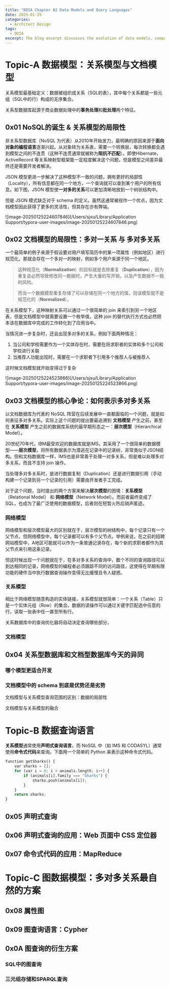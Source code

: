 ```yaml
---
title: "DDIA Chapter 02 Data Models and Query Languages"
date: 2025-01-25
categories:
  - Architect Design
tags:
  - DDIA
excerpt: The blog excerpt discusses the evolution of data models, comparing relational and document models, highlighting the limitations of each, and exploring the rise of NoSQL and graph data models for handling complex relationships like many-to-many.
---
```



# Topic-A 数据模型：关系模型与文档模型

关系模型最基础定义：数据被组织成关系（SQL的表），其中每个关系都是一些元组（SQL中的行）构成的无序集合。

关系型数据库起源于商业数据处理中的**事务处理**和**批处理**两个特征。

## 0x01 NoSQL的诞生 & 关系模型的局限性

非关系型数据库（NoSQL 为代表）从2010年开始发力，最明确的原因来源于**面向对象的编程语言**逐渐兴起。从对象转为关系表，需要一个转换层，每次转换都会遇到模型之间的不连贯（这种不连贯通常就被称为**阻抗不匹配**）。即使Hibernate，ActiveRecord 等关系映射型框架能一定程度解决这个问题，但是模型之间差异最终还是需要开发者解决。

JSON 模型更进一步解决了这种模型不一致的问题，拥有更好的局部性（Locality），所有信息都在同一个地方，一个查询就可以查到某个用户的所有信息。如下图，JSON 模型使**一对多的关系**可以更加清晰地放到一个树状结构中。

但是 JSON 模式缺乏对于 schema 的定义。虽然这通常被视作一个优点，因为文档模型因此获得了更多的灵活性，但其存在亦有弊端。

![image-20250125224607846](/Users/sjxu/Library/Application Support/typora-user-images/image-20250125224607846.png)



## 0x02 文档模型的局限性：多对一关系 与 多对多关系

一个最简单的例子来源于假设要对用户填写简历中的某一项属性（例如地区）进行规范化，那就会存在一个多对一的映射，例如多个用户来源于同一个地区。

> 这种规范化（**Normalization**）的目标就是去除重复（**Duplication**），因为重复会必然导致修改同一数据时，产生大量的写开销，以及产生数据不一致的风险。
>
> 而当一个数据模型重复存储了可以存储在同一个地方的值，则该模型就不是规范化的（**Normalized**）。

在关系模型下，这种映射关系可以通过一个很简单的 join 来索引到另一个地区表，但是文档模型中就需要设置一个枚举值，这种 join 的替代执行方式也必然把本该在数据库中完成的工作转化到了应用当中。

当情况进一步复杂时，还会出现多对多的关系，例如下面两种情况：

1. 当公司和学校需要作为一个实体存在时，需要在将求职者的实体和多个公司和学校进行关联
2. 当推荐人功能出现时，需要在一个求职者下引用多个推荐人与被推荐人

这时候文档模型就开始变得过于复杂

![image-20250125224523866](/Users/sjxu/Library/Application Support/typora-user-images/image-20250125224523866.png)



## 0x03 文档模型的核心争论：如何表示多对多关系

以文档数据库为代表的 NoSQL 阵营在后续发展中一直都面临的一个问题，就是如何表征多对多关系。实际上这个问题的提出要最追溯到 **文档模型** 产生之前，甚至在 **关系模型** 产生之前的数据库系统的最早期形态之一：**层次模型**（Hierarchical Model）。

20世纪70年代，IBM最受欢迎的数据库就是IMS，其采用了一个很简单的数据模型——**层次模型**，将所有数据表示为潜逃在记录中的记录树，非常类似于JSON结构。但和文档数据库一样，IMS也是非常善于处理一对多关系，但是难以处理多对多关系，而且不支持 join 操作。

当处理多对多关系时，是进行数据复制（Duplication）还是进行数据引用（手动构建一个记录到另一个记录的引用）需要由开发者手工完成。

对于这个问题，当时提出的两个方案来解决**层次模型**的困境：**关系模型**（Relational Model） 和 **网络模型**（Network Model）。而前者最终变成了 SQL，也成为了最广泛使用的数据模型，后者则在短暂火热后销声匿迹。

### 网络模型

网络模型和层次模型最大的区别就在于，层次模型的树结构中，每个记录只有一个父节点，但网络模型中，每个记录都可以有多个父节点。举例来说，在之前的招聘网站模型中，A地区可能就可以作为一条普通记录存在，每个新的求职者都作为其父节点来引用这条记录。

但这时候出现一个问题就在于，在多对多关系的查询中，数个不同的查询路径可以到达相同的记录，网络模型的编程者必须跟踪不同的访问路径，这使得在早期有限功能的硬件当中执行数据查询操作变得无比缓慢且令人疑惑。

### 关系模型

相比于网络模型随意构造的实体链接，关系模型就很简单：一个关系（Table）只是一个实体元组（Row）的集合。数据的读操作可以通过关键字匹配选中任意的行，读取一张表中任一甚至所有行。

关系数据库中的查询优化器将自动决定查询哪些部分，

### 文档模型

## 0x04 关系型数据库和文档型数据库今天的异同

### 哪个模型更适合开发

### 文档模型中的 schema 到底是优势还是劣势

文档模型与关系模型查询范围的区别：数据的局部性

文档模型与关系模型的融合

# Topic-B 数据查询语言

**关系模型**通常使用**声明式查询语言**，而 NoSQL 中（如 IMS 和 CODASYL）通常使用**命令式代码**来查询。下面用一个简单的 Python 来表示这种命令式代码。

```python
function getSharks() {
    var sharks = [];
    for (var i = 0; i < animals.length; i++) {
        if (animals[i].family === "Sharks") {
            sharks.push(animals[i]);
        }
    }
    return sharks;
}
```

## 0x05 声明式查询

## 0x06 声明式查询的应用：Web 页面中 CSS 定位器

## 0x07 命令式代码的应用：MapReduce

# Topic-C 图数据模型：多对多关系最自然的方案

## 0x08 属性图

## 0x09 图查询语言：Cypher

## 0x0A 图查询的衍生方案

### SQL中的图查询

### 三元组存储和SPARQL查询
